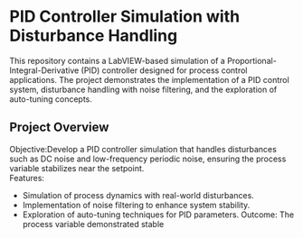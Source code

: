 # PID Controller Simulation with Disturbance Handling

This repository contains a LabVIEW-based simulation of a Proportional-Integral-Derivative (PID) controller designed for process control applications. The project demonstrates the implementation of a PID control system, disturbance handling with noise filtering, and the exploration of auto-tuning concepts.

## Project Overview

Objective:Develop a PID controller simulation that handles disturbances such as DC noise and low-frequency periodic noise, ensuring the process variable stabilizes near the setpoint.  
Features:
  - Simulation of process dynamics with real-world disturbances.
  - Implementation of noise filtering to enhance system stability.
  - Exploration of auto-tuning techniques for PID parameters.
Outcome: The process variable demonstrated stable
